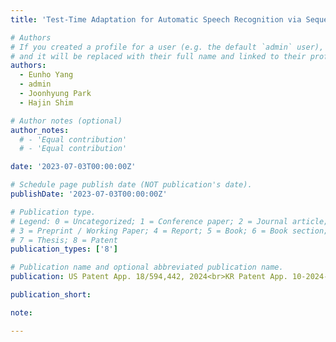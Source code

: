 ```yaml
---
title: 'Test-Time Adaptation for Automatic Speech Recognition via Sequential-Level Generalized Entropy Minimization'

# Authors
# If you created a profile for a user (e.g. the default `admin` user), write the username (folder name) here
# and it will be replaced with their full name and linked to their profile.
authors:
  - Eunho Yang
  - admin
  - Joonhyung Park
  - Hajin Shim

# Author notes (optional)
author_notes:
  # - 'Equal contribution'
  # - 'Equal contribution'

date: '2023-07-03T00:00:00Z'

# Schedule page publish date (NOT publication's date).
publishDate: '2023-07-03T00:00:00Z'

# Publication type.
# Legend: 0 = Uncategorized; 1 = Conference paper; 2 = Journal article;
# 3 = Preprint / Working Paper; 4 = Report; 5 = Book; 6 = Book section;
# 7 = Thesis; 8 = Patent
publication_types: ['8']

# Publication name and optional abbreviated publication name.
publication: US Patent App. 18/594,442, 2024<br>KR Patent App. 10-2024-0006413, 2024<br>KR Patent App. 10-2024-0023266, 2024

publication_short:

note: 

---
```

